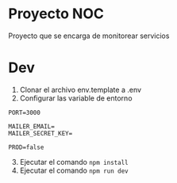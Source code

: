 # Proyecto NOC

Proyecto que se encarga de monitorear servicios

# Dev
1. Clonar el archivo env.template a .env
2. Configurar las variable de entorno
```
PORT=3000

MAILER_EMAIL=
MAILER_SECRET_KEY=

PROD=false
```
3. Ejecutar el comando ```npm install```
4. Ejecutar el comando ```npm run dev```